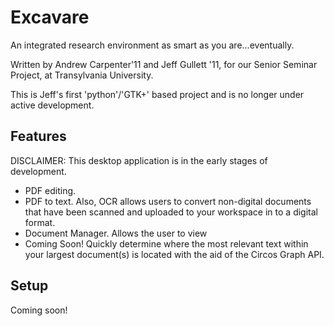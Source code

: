 Excavare
====================

An integrated research environment as smart as you are...eventually.

Written by Andrew Carpenter'11 and Jeff Gullett '11, for our Senior Seminar Project, at Transylvania University.

This is Jeff's first 'python'/'GTK+' based project and is no longer under active development.

Features
-----

DISCLAIMER: This desktop application is in the early stages of development.

- PDF editing.
- PDF to text. Also, OCR allows users to convert non-digital documents that have been scanned and uploaded to your workspace in to a digital format.
- Document Manager. Allows the user to view 
- Coming Soon! Quickly determine where the most relevant text within your largest document(s) is located with the aid of the Circos Graph API.

Setup
-----

Coming soon!